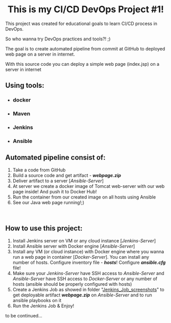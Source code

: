 <h1 style="text-align: center;">This is my CI/CD DevOps Project #1!</h1>
<p>This project was created for educational goals to learn CI/CD process in DevOps.</p>
<p>So who wanna try DevOps practices and tools?! ;)</p>
<p>The goal is to create automated pipeline from commit at GitHub to deployed web page on a server in internet.</p>
<p>With this source code you can deploy a simple web page (index.jsp) on a server in internet</p>
<h2>Using tools:</h2>
<ul>
<li>
<h3>docker</h3>
</li>
<li>
<h3>Maven</h3>
</li>
<li>
<h3>Jenkins</h3>
</li>
<li>
<h3>Ansible</h3>
</li>
</ul>
<h2>Automated pipeline consist of:</h2>
<ol>
<li>Take a code from GitHub</li>
<li>Build a source code and get artifact - <em><strong>webpage.zip</strong></em></li>
<li>Deliver artifact to a server [<em>Ansible-Server</em>]</li>
<li>At server we create a docker image of Tomcat web-server with our web page inside! And push it to Docker Hub!</li>
<li>Run the container from our created image on all hosts using Ansible</li>
<li>See our Java web page running!;)</li>
</ol>
<p>&nbsp;</p>
<h2>How to use this project:</h2>
<ol>
<li>Install Jenkins server on VM or any cloud instance [<em>Jenkins-Server</em>]</li>
<li>Install Ansible server with Docker engine [<em>Ansible-Server</em>]</li>
<li>Install any VM (or cloud instance) with Docker engine where you wanna run a web page in container [<em>Docker-Server</em>]. You can install any number of hosts. Configure inventory file - <em><strong>hosts</strong></em>! Configure <em><strong>ansible.cfg</strong></em> file!</li>
<li>Make sure your <em>Jenkins-Server</em> have SSH access to <em>Ansible-Server</em> and <em>Ansible-Server</em> have SSH access to <em>Docker-Server</em> or any number of hosts (ansible should be properly configured with hosts)</li>
<li>Create a Jenkins Job as showed in&nbsp;folder "<a class="js-navigation-open Link--primary" title="Jenkins_Job_screenshots" href="https://github.com/serhiiKalchenko/java_webpage_cicd/tree/main/Jenkins_Job_screenshots" data-pjax="#repo-content-pjax-container">Jenkins_Job_screenshots</a>" to get deployable artifact <em><strong>webpage.zip</strong></em> on <em>Ansible-Server</em> and to run ansible playbooks on it</li>
<li>Run the Jenkins Job &amp; Enjoy!</li>
</ol>
<p>to be continued...</p>
